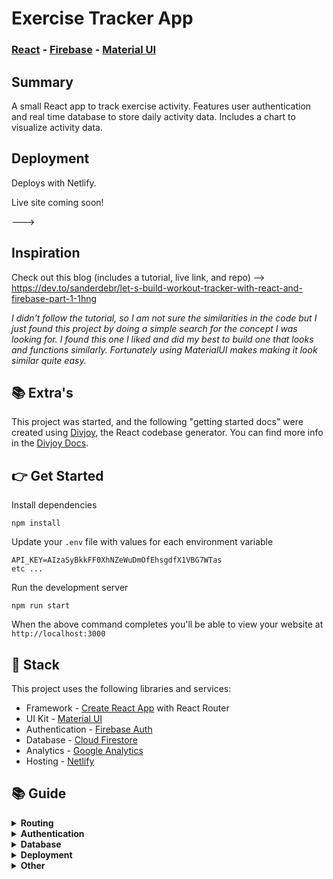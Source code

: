 # Exercise Tracker App

### [React](https://reactjs.org/) - [Firebase](https://firebase.google.com/products/auth) - [Material UI](https://material-ui.com)

## Summary

A small React app to track exercise activity. Features user authentication and real time database to store daily activity data. Includes a chart to visualize activity data.

## Deployment

Deploys with Netlify.

Live site coming soon!

--->

## Inspiration

Check out this blog (includes a tutorial, live link, and repo) -->
https://dev.to/sanderdebr/let-s-build-workout-tracker-with-react-and-firebase-part-1-1hng

*I didn't follow the tutorial, so I am not sure the similarities in the code but I just found this project by doing a simple search for the concept I was looking for. I found this one I liked and did my best to build one that looks and functions similarly. Fortunately using MaterialUI makes making it look similar quite easy.*

## 📚 Extra's

<p>
  This project was started, and the following "getting started docs" were created using <a href="https://divjoy.com?ref=readme_other">Divjoy</a>, the React codebase generator. You can find more info in the <a href="https://docs.divjoy.com">Divjoy Docs</a>.
</p>

## 👉 Get Started
Install dependencies
```
npm install
```
Update your `.env` file with values for each environment variable
```
API_KEY=AIzaSyBkkFF0XhNZeWuDmOfEhsgdfX1VBG7WTas
etc ...
```
Run the development server
```
npm run start
```
When the above command completes you'll be able to view your website at `http://localhost:3000`

## 🥞 Stack
This project uses the following libraries and services:
- Framework - [Create React App](https://create-react-app.dev) with React Router
- UI Kit - [Material UI](https://material-ui.com)
- Authentication - [Firebase Auth](https://firebase.google.com/products/auth)
- Database - [Cloud Firestore](https://firebase.google.com/products/firestore)
- Analytics - [Google Analytics](https://googleanalytics.com)
- Hosting - [Netlify](https://netlify.com)


## 📚 Guide

<details>
<summary><b>Routing</b></summary>
<p>
  This project uses <a target="_blank" href="https://reacttraining.com/react-router/web/guides/quick-start">React Router</a> and includes a convenient <code>useRouter</code> hook (located in <code><a href="src/util/router.js">src/util/router.js</a></code>) that wraps React Router and gives all the route methods and data you need.

```js
import { Link, useRouter } from './../util/router.js';

function MyComponent(){
  // Get the router object
  const router = useRouter();

  // Get value from query string (?postId=123) or route param (/:postId)
  console.log(router.query.postId);

  // Get current pathname
  console.log(router.pathname)

  // Navigate with the <Link> component or with router.push()
  return (
    <div>
      <Link to="/about">About</Link>
      <button onClick={(e) => router.push('/about')}>About</button>
    </div>
  );
}
```
</p>
</details>

<details>
<summary><b>Authentication</b></summary>
<p>
  This project uses <a href="https://firebase.google.com">Firebase Auth</a> and includes a convenient <code>useAuth</code> hook (located in <code><a href="src/util/auth.js">src/util/auth.js</a></code>) that wraps Firebase and gives you common authentication methods. Depending on your needs you may want to edit this file and expose more Firebase functionality.

```js
import { useAuth } from './../util/auth.js';

function MyComponent(){
  // Get the auth object in any component
  const auth = useAuth();

  // Depending on auth state show signin or signout button
  // auth.user will either be an object, null when loading, or false if signed out
  return (
    <div>
      {auth.user ? (
        <button onClick={(e) => auth.signout()}>Signout</button>
      ) : (
        <button onClick={(e) => auth.signin('hello@divjoy.com', 'yolo')}>Signin</button>
      )}
    </div>
  );
}
```
</p>
</details>

<details>
<summary><b>Database</b></summary>
<p>
  This project uses <a href="https://firebase.google.com/products/firestore">Cloud Firestore</a> and includes some data fetching hooks to get you started (located in <code><a href="src/util/db.js">src/util/db.js</a></code>). You'll want to edit that file and add any additional query hooks you need for your project.

```js
import { useAuth } from './../util/auth.js';
import { useItemsByOwner } from './../util/db.js';
import ItemsList from './ItemsList.js';

function ItemsPage(){
  const auth = useAuth();

  // Fetch items by owner
  // Returned status value will be "idle" if we're waiting on 
  // the uid value or "loading" if the query is executing.
  const uid = auth.user ? auth.user.uid : undefined;
  const { data: items, status } = useItemsByOwner(uid);

  // Once we have items data render ItemsList component
  return (
    <div>
      {(status === "idle" || status === "loading") ? (
        <span>One moment please</span>
      ) : (
        <ItemsList data={items}>
      )}
    </div>
  );
}
```
</p>
</details>

<details>
<summary><b>Deployment</b></summary>
<p>
Install the Netlify CLI

```
npm install netlify-cli -g
```

Link codebase to a Netlify project (choose the "create and deploy manually" option)

```
netlify init
```

Add each variable from your `.env` file to your Netlify project (skip ones prepended with "REACT_APP\_"). You can also use the Netlify UI for this by going to your Site settings → Build & Deploy → Environment.

```
netlify env:set VARIABLE_NAME value
```

Build for production

```
npm run build
```

Then run this command to deploy to Netlify
```
netlify deploy
```

See the <a target="_blank" href="https://docs.netlify.com/cli/get-started/#manual-deploys">Netlify docs</a> for more details.
</p>
</details>

<details>
<summary><b>Other</b></summary>
<p>
  This project was created using <a href="https://divjoy.com?ref=readme_other">Divjoy</a>, the React codebase generator. You can find more info in the <a href="https://docs.divjoy.com">Divjoy Docs</a>.
</p>
</details>
  